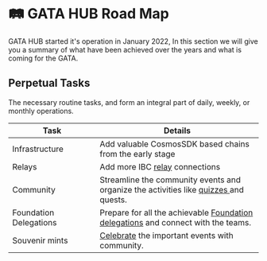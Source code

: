# 🛤️ GATA HUB Road Map

GATA HUB started it's operation in January 2022, In this section we will give you a summary of what have been achieved over the years and what is coming for the GATA.&#x20;

## Perpetual Tasks

The necessary routine tasks, and form an integral part of daily, weekly, or monthly operations.

<table><thead><tr><th width="160">Task</th><th>Details </th></tr></thead><tbody><tr><td>Infrastructure </td><td>Add valuable CosmosSDK based chains from the early stage </td></tr><tr><td>Relays</td><td>Add more IBC <a href="../public-goods/gata-relays.md">relay</a> connections </td></tr><tr><td>Community </td><td>Streamline the community events and organize the activities like <a href="../../whats-cooking-in-community/quiz.md">quizzes </a>and quests.</td></tr><tr><td>Foundation Delegations </td><td>Prepare for all the achievable <a href="../gata-validators/foundation-delegations.md">Foundation delegations</a> and connect with the teams. </td></tr><tr><td>Souvenir mints</td><td><a href="../nft-souvenirs.md">Celebrate</a> the important events with community. </td></tr></tbody></table>
